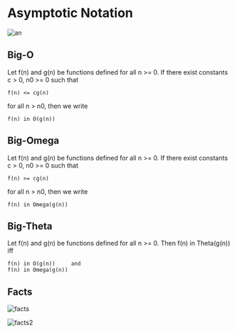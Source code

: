 # Asymptotic Notation

![an](http://i.imgur.com/NqYvWGQ.png)

## Big-O

Let f(n) and g(n) be functions defined for all n >= 0. If there exist constants c > 0, n0 >= 0 such that

    f(n) <= cg(n)

for all n > n0, then we write

    f(n) in O(g(n))

## Big-Omega

Let f(n) and g(n) be functions defined for all n >= 0. If there exist constants c > 0, n0 >= 0 such that

    f(n) >= cg(n)

for all n > n0, then we write

    f(n) in Omega(g(n))

## Big-Theta

Let f(n) and g(n) be functions defined for all n >= 0. Then f(n) in Theta(g(n)) iff

    f(n) in O(g(n))     and
    f(n) in Omega(g(n))

## Facts

![facts](http://i.imgur.com/GBa0tkc.png)

![facts2](http://i.imgur.com/F7Akb85.png)
